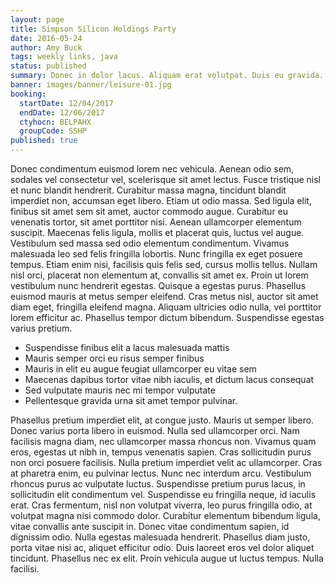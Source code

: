 ```yaml
---
layout: page
title: Simpson Silicon Holdings Party
date: 2016-05-24
author: Amy Buck
tags: weekly links, java
status: published
summary: Donec in dolor lacus. Aliquam erat volutpat. Duis eu gravida.
banner: images/banner/leisure-01.jpg
booking:
  startDate: 12/04/2017
  endDate: 12/06/2017
  ctyhocn: BELPAHX
  groupCode: SSHP
published: true
---
```

Donec condimentum euismod lorem nec vehicula. Aenean odio sem, sodales vel consectetur vel, scelerisque sit amet lectus. Fusce tristique nisl et nunc blandit hendrerit. Curabitur massa magna, tincidunt blandit imperdiet non, accumsan eget libero. Etiam ut odio massa. Sed ligula elit, finibus sit amet sem sit amet, auctor commodo augue. Curabitur eu venenatis tortor, sit amet porttitor nisi. Aenean ullamcorper elementum suscipit. Maecenas felis ligula, mollis et placerat quis, luctus vel augue. Vestibulum sed massa sed odio elementum condimentum. Vivamus malesuada leo sed felis fringilla lobortis.
Nunc fringilla ex eget posuere tempus. Etiam enim nisi, facilisis quis felis sed, cursus mollis tellus. Nullam nisl orci, placerat non elementum at, convallis sit amet ex. Proin ut lorem vestibulum nunc hendrerit egestas. Quisque a egestas purus. Phasellus euismod mauris at metus semper eleifend. Cras metus nisl, auctor sit amet diam eget, fringilla eleifend magna. Aliquam ultricies odio nulla, vel porttitor lorem efficitur ac. Phasellus tempor dictum bibendum. Suspendisse egestas varius pretium.

* Suspendisse finibus elit a lacus malesuada mattis
* Mauris semper orci eu risus semper finibus
* Mauris in elit eu augue feugiat ullamcorper eu vitae sem
* Maecenas dapibus tortor vitae nibh iaculis, et dictum lacus consequat
* Sed vulputate mauris nec mi tempor vulputate
* Pellentesque gravida urna sit amet tempor pulvinar.

Phasellus pretium imperdiet elit, at congue justo. Mauris ut semper libero. Donec varius porta libero in euismod. Nulla sed ullamcorper orci. Nam facilisis magna diam, nec ullamcorper massa rhoncus non. Vivamus quam eros, egestas ut nibh in, tempus venenatis sapien. Cras sollicitudin purus non orci posuere facilisis. Nulla pretium imperdiet velit ac ullamcorper.
Cras at pharetra enim, eu pulvinar lectus. Nunc nec interdum arcu. Vestibulum rhoncus purus ac vulputate luctus. Suspendisse pretium purus lacus, in sollicitudin elit condimentum vel. Suspendisse eu fringilla neque, id iaculis erat. Cras fermentum, nisl non volutpat viverra, leo purus fringilla odio, at volutpat magna nisi commodo dolor. Curabitur elementum bibendum ligula, vitae convallis ante suscipit in. Donec vitae condimentum sapien, id dignissim odio. Nulla egestas malesuada hendrerit. Phasellus diam justo, porta vitae nisi ac, aliquet efficitur odio. Duis laoreet eros vel dolor aliquet tincidunt. Phasellus nec ex elit. Proin vehicula augue ut luctus tempus. Nulla facilisi.
